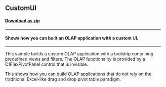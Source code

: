 ## CustomUI
#### [Download as zip](https://grapecity.github.io/DownGit/#/home?url=https://github.com/GrapeCity/ComponentOne-WinForms-Samples/tree/master/NetFramework\FlexPivot\CS\CustomUI)
____
#### Shows how you can built an OLAP application with a custom UI.
____
This sample builds a custom OLAP application with a toolstrip containing predefined views and filters. The OLAP functionality is provided by a C1FlexPivotPanel control that is invisible. 

This shows how you can build OLAP applications that do not rely on the traditional Excel-like drag and drop pivot table paradigm. 